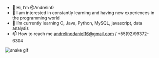 - 👋 Hi, I’m @Andrelin0
- 👀 I am interested in constantly learning and having new experiences in the programming world
- 🌱 I’m currently learning C, Java, Python, MySQL, javascript, data analysis
- 📫 How to reach me andrelinodaniel16@gmail.com / +55(92)99372-6304

<!---
Andrelin0/Andrelin0 is a ✨ special ✨ repository because its `README.md` (this file) appears on your GitHub profile.
You can click the Preview link to take a look at your changes.
--->

![snake gif](https://github.com/andrelinodaniel/andrelinodaniel/blob/output/github-contribution-grid-snake.svg)
